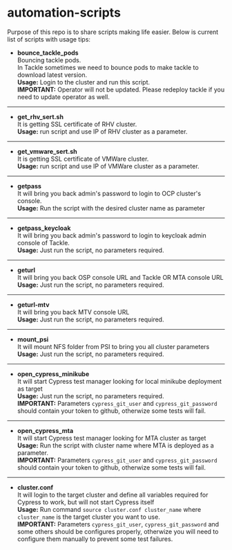 # automation-scripts
Purpose of this repo is to share scripts making life easier.
Below is current list of scripts with usage tips:
+ __bounce_tackle_pods__  
Bouncing tackle pods.  
In Tackle sometimes we need to bounce pods to make tackle to download latest version.  
__Usage:__ Login to the cluster and run this script.  
__IMPORTANT:__ Operator will not be updated. Please redeploy tackle if you need to update operator as well.  
_____________________
+ __get_rhv_sert.sh__  
It is getting SSL certificate of RHV cluster.  
__Usage:__ run script and use IP of RHV cluster as a parameter.
_____________________
+ __get_vmware_sert.sh__  
It is getting SSL certificate of VMWare cluster.  
__Usage:__ run script and use IP of VMWare cluster as a parameter.  
_____________________
+ __getpass__  
It will bring you back admin's password to login to OCP cluster's console.  
__Usage:__ Run the script with the desired cluster name as parameter
_____________________
+ __getpass_keycloak__  
It will bring you back admin's password to login to keycloak admin console of Tackle.  
__Usage:__ Just run the script, no parameters required.
_____________________
+ __geturl__  
It will bring you back OSP console URL and Tackle OR MTA console URL  
__Usage:__ Just run the script, no parameters required.
_____________________
+ __geturl-mtv__  
It will bring you back MTV console URL  
__Usage:__ Just run the script, no parameters required.
_____________________
+ __mount_psi__  
It will mount NFS folder from PSI to bring you all cluster parameters  
__Usage:__ Just run the script, no parameters required.
_____________________
+ __open_cypress_minikube__  
It will start Cypress test manager looking for local minikube deployment as target  
__Usage:__ Just run the script, no parameters required.  
__IMPORTANT:__ Parameters `cypress_git_user` and `cypress_git_password` should contain your token to github, otherwize some tests will fail.
_____________________
+ __open_cypress_mta__  
It will start Cypress test manager looking for MTA cluster as target  
__Usage:__ Run the script with cluster name where MTA is deployed as a parameter.  
__IMPORTANT:__ Parameters `cypress_git_user` and `cypress_git_password` should contain your token to github, otherwize some tests will fail.
_____________________
+ __cluster.conf__  
It will login to the target cluster and define all variables required for Cypress to work, but will not start Cypress itself    
__Usage:__ Run command `source cluster.conf cluster_name` where `cluster_name` is the target cluster you want to use.   
__IMPORTANT:__ Parameters `cypress_git_user`, `cypress_git_password` and some others should be configures properly, otherwize you will need to configure them manually to prevent some test failures.   